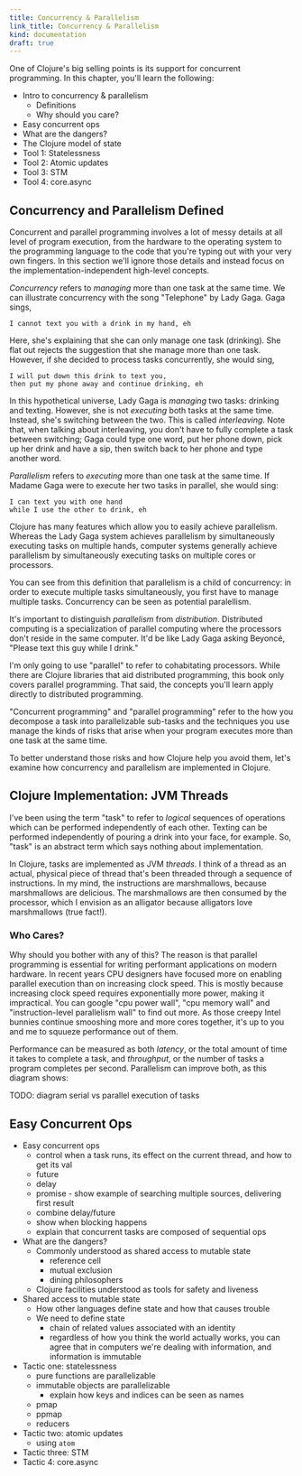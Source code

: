 ```yaml
---
title: Concurrency & Parallelism
link_title: Concurrency & Parallelism
kind: documentation
draft: true
---
```


One of Clojure's big selling points is its support for concurrent
programming. In this chapter, you'll learn the following:

* Intro to concurrency & parallelism
    * Definitions
    * Why should you care?
* Easy concurrent ops
* What are the dangers?
* The Clojure model of state
* Tool 1: Statelessness
* Tool 2: Atomic updates
* Tool 3: STM
* Tool 4: core.async

## Concurrency and Parallelism Defined

Concurrent and parallel programming involves a lot of messy details at
all level of program execution, from the hardware to the operating
system to the programming language to the code that you're typing out
with your very own fingers. In this section we'll ignore those details
and instead focus on the implementation-independent high-level
concepts.

*Concurrency* refers to *managing* more than one task at the same
time. We can illustrate concurrency with the song "Telephone" by Lady
Gaga. Gaga sings,

    I cannot text you with a drink in my hand, eh

Here, she's explaining that she can only manage one task (drinking).
She flat out rejects the suggestion that she manage more than one
task. However, if she decided to process tasks concurrently, she would
sing,

    I will put down this drink to text you,
    then put my phone away and continue drinking, eh

In this hypothetical universe, Lady Gaga is *managing* two tasks:
drinking and texting. However, she is not *executing* both tasks at
the same time. Instead, she's switching between the two. This is
called *interleaving*. Note that, when talking about interleaving, you
don't have to fully complete a task between switching; Gaga could type
one word, put her phone down, pick up her drink and have a sip, then
switch back to her phone and type another word.

*Parallelism* refers to *executing* more than one task at the same
time. If Madame Gaga were to execute her two tasks in parallel, she
would sing:

    I can text you with one hand
    while I use the other to drink, eh

Clojure has many features which allow you to easily achieve
parallelism. Whereas the Lady Gaga system achieves parallelism by
simultaneously executing tasks on multiple hands, computer systems
generally achieve parallelism by simultaneously executing tasks on
multiple cores or processors.

You can see from this definition that parallelism is a child of
concurrency: in order to execute multiple tasks simultaneously, you
first have to manage multiple tasks. Concurrency can be seen as
potential paralellism.

It's important to distinguish *parallelism* from *distribution*.
Distributed computing is a specialization of parallel computing where
the processors don't reside in the same computer. It'd be like Lady
Gaga asking Beyoncé, "Please text this guy while I drink."

I'm only going to use "parallel" to refer to cohabitating processors.
While there are Clojure libraries that aid distributed programming,
this book only covers parallel programming. That said, the concepts
you'll learn apply directly to distributed programming.

"Concurrent programming" and "parallel programming" refer to the how
you decompose a task into parallelizable sub-tasks and the techniques
you use manage the kinds of risks that arise when your program
executes more than one task at the same time.

To better understand those risks and how Clojure help you avoid them,
let's examine how concurrency and parallelism are implemented in
Clojure.

## Clojure Implementation: JVM Threads

I've been using the term "task" to refer to *logical* sequences of
operations which can be performed independently of each other. Texting
can be performed independently of pouring a drink into your face, for
example. So, "task" is an abstract term which says nothing about
implementation.

In Clojure, tasks are implemented as JVM *threads*. I think of a
thread as an actual, physical piece of thread that's been threaded
through a sequence of instructions. In my mind, the instructions are
marshmallows, because marshmallows are delicious. The marshmallows are
then consumed by the processor, which I envision as an alligator
because alligators love marshmallows (true fact!).



### Who Cares?

Why should you bother with any of this? The reason is that parallel
programming is essential for writing performant applications on modern
hardware. In recent years CPU designers have focused more on enabling
parallel execution than on increasing clock speed. This is mostly
because increasing clock speed requires exponentially more power,
making it impractical. You can google "cpu power wall", "cpu memory
wall" and "instruction-level parallelism wall" to find out more. As
those creepy Intel bunnies continue smooshing more and more cores
together, it's up to you and me to squueze performance out of them.

Performance can be measured as both *latency*, or the total amount of
time it takes to complete a task, and *throughput*, or the number of
tasks a program completes per second. Parallelism can improve both, as
this diagram shows:

TODO: diagram serial vs parallel execution of tasks

## Easy Concurrent Ops



* Easy concurrent ops
    * control when a task runs, its effect on the current thread, and
      how to get its val
    * future
    * delay
    * promise - show example of searching multiple sources, delivering
      first result
    * combine delay/future
    * show when blocking happens
    * explain that concurrent tasks are composed of sequential ops
* What are the dangers?
    * Commonly understood as shared access to mutable state
        * reference cell
        * mutual exclusion
        * dining philosophers
    * Clojure facilities understood as tools for safety and liveness
* Shared access to mutable state
    * How other languages define state and how that causes trouble
    * We need to define state
        * chain of related values associated with an identity
        * regardless of how you think the world actually works, you
          can agree that in computers we're dealing with information,
          and information is immutable
* Tactic one: statelessness
    * pure functions are parallelizable
    * immutable objects are parallelizable
        * explain how keys and indices can be seen as names
    * pmap
    * ppmap
    * reducers
* Tactic two: atomic updates
    * using `atom`
* Tactic three: STM
* Tactic 4: core.async
